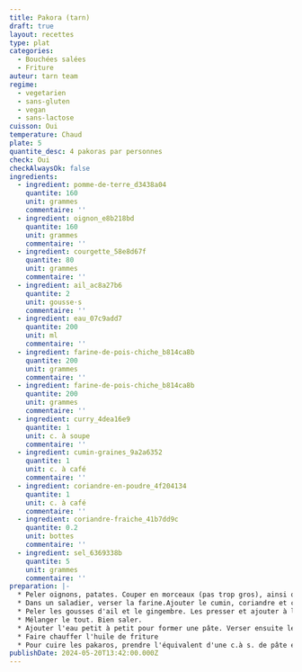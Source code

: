 ```yaml
---
title: Pakora (tarn)
draft: true
layout: recettes
type: plat
categories:
  - Bouchées salées
  - Friture
auteur: tarn team
regime:
  - vegetarien
  - sans-gluten
  - vegan
  - sans-lactose
cuisson: Oui
temperature: Chaud
plate: 5
quantite_desc: 4 pakoras par personnes
check: Oui
checkAlwaysOk: false
ingredients:
  - ingredient: pomme-de-terre_d3438a04
    quantite: 160
    unit: grammes
    commentaire: ''
  - ingredient: oignon_e8b218bd
    quantite: 160
    unit: grammes
    commentaire: ''
  - ingredient: courgette_58e8d67f
    quantite: 80
    unit: grammes
    commentaire: ''
  - ingredient: ail_ac8a27b6
    quantite: 2
    unit: gousse·s
    commentaire: ''
  - ingredient: eau_07c9add7
    quantite: 200
    unit: ml
    commentaire: ''
  - ingredient: farine-de-pois-chiche_b814ca8b
    quantite: 200
    unit: grammes
    commentaire: ''
  - ingredient: farine-de-pois-chiche_b814ca8b
    quantite: 200
    unit: grammes
    commentaire: ''
  - ingredient: curry_4dea16e9
    quantite: 1
    unit: c. à soupe
    commentaire: ''
  - ingredient: cumin-graines_9a2a6352
    quantite: 1
    unit: c. à café
    commentaire: ''
  - ingredient: coriandre-en-poudre_4f204134
    quantite: 1
    unit: c. à café
    commentaire: ''
  - ingredient: coriandre-fraiche_41b7dd9c
    quantite: 0.2
    unit: bottes
    commentaire: ''
  - ingredient: sel_6369338b
    quantite: 5
    unit: grammes
    commentaire: ''
preparation: |-
  * Peler oignons, patates. Couper en morceaux (pas trop gros), ainsi que les courgettes.
  * Dans un saladier, verser la farine.Ajouter le cumin, coriandre et coriandre fraîche ciselée.
  * Peler les gousses d'ail et le gingembre. Les presser et ajouter à la farine.
  * Mélanger le tout. Bien saler.
  * Ajouter l'eau petit à petit pour former une pâte. Verser ensuite les morceaux de légumes et bien mélanger pour qu'ils soient recouverts de pâte.
  * Faire chauffer l'huile de friture
  * Pour cuire les pakaros, prendre l'équivalent d'une c.à s. de pâte et verser dans l'huile. Retourner de temps en temps. Lorsque le pakora est bien doré, le sortir de l'huile et disposer sur du papier absorbant.
publishDate: 2024-05-20T13:42:00.000Z
---
```

